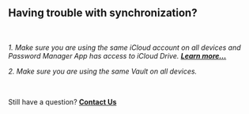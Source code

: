 <!-- 
---
title: Having trouble with synchronization?
--- 
-->

## **Having trouble with synchronization?**

<br />

*1. Make sure you are using the same iCloud account on all devices and Password Manager App has access to iCloud Drive. [**Learn more...**](passwords://faq?question=0004)*

*2. Make sure you are using the same Vault on all devices.*

<br />

Still have a question?
[**Contact Us**](passwords://contact?subject=Having%20trouble%20with%20synchronization%3F)